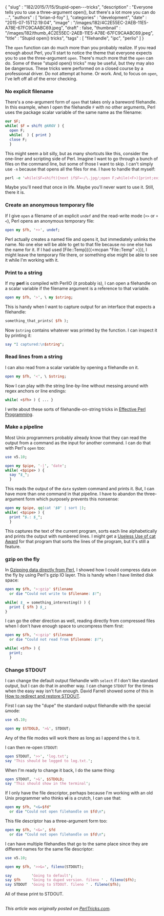 {
   "slug" : "182/2015/7/15/Stupid-open---tricks",
   "description" : "Everyone tells you to use a three-argument open(), but there's a lot more you can do ...",
   "authors" : [
      "brian-d-foy"
   ],
   "categories" : "development",
   "date" : "2015-07-15T12:19:04",
   "image" : "/images/182/4C2E55EC-2AEB-11E5-A78E-67FC9CAABC69.jpeg",
   "draft" : false,
   "thumbnail" : "/images/182/thumb_4C2E55EC-2AEB-11E5-A78E-67FC9CAABC69.jpeg",
   "title" : "Stupid open() tricks",
   "tags" : [
      "filehandle",
      "ipc",
      "perlio"
   ]
}


The `open` function can do much more than you probably realize. If you read enough about Perl, you'll start to notice the theme that everyone expects you to use the three-argument `open`. There's much more that the `open` can do. Some of these "stupid open() tricks" may be useful, but they may also be dangerous. These tricks were performed on a closed course by a professional driver. Do not attempt at home. Or work. And, to focus on `open`, I've left off all of the error checking.

### No explicit filename

There's a one-argument form of `open` that takes only a bareword filehandle. In this example, when I open the filehandle `F` with no other arguments, Perl uses the package scalar variable of the same name as the filename:

```perl
our $F;
while( $F = shift @ARGV ) {
  open F;
  while(  ) { print }
  close F;
  }
```

This might seem a bit silly, but as many shortcuts like this, consider the one-liner and scripting side of Perl. Imagine I want to go through a bunch of files on the command line, but some of those I want to skip. I can't simply use `-n` because that opens all the files for me. I have to handle that myself:

```perl
perl -e 'while($F=shift){next if$F=~/\.jpg/;open F;while(<F>){print;exit if /Perl/}}' *
```

Maybe you'll need that once in life. Maybe you'll never want to use it. Still, there it is.

### Create an anonymous temporary file

If I give `open` a filename of an explicit `undef` and the read-write mode (`+>` or `+<`), Perl opens an anonymous temporary file:

```perl
open my $fh, '+>', undef;
```

Perl actually creates a named file and opens it, but immediately unlinks the name. No one else will be able to get to that file because no one else has the name for it. If I had used [File::Temp]({{<mcpan "File::Temp" >}}), I might leave the temporary file there, or something else might be able to see it while I'm working with it.

### Print to a string

If my **perl** is compiled with PerlIO (it probably is), I can open a filehandle on a scalar variable if the filename argument is a reference to that variable.

```perl
open my $fh, '>', \ my $string;
```

This is handy when I want to capture output for an interface that expects a filehandle:

```perl
something_that_prints( $fh );
```

Now `$string` contains whatever was printed by the function. I can inspect it by printing it:

```perl
say "I captured:\n$string";
```

### Read lines from a string

I can also read from a scalar variable by opening a filehandle on it.

```perl
open my $fh, '<', \ $string;
```

Now I can play with the string line-by-line without messing around with regex anchors or line endings:

```perl
while( <$fh> ) { ... }
```

I write about these sorts of filehandle-on-string tricks in [Effective Perl Programming](http://www.effectiveperlprogramming.com).

### Make a pipeline

Most Unix programmers probably already know that they can read the output from a command as the input for another command. I can do that with Perl's `open` too:

```perl
use v5.10;

open my $pipe, '-|', 'date';
while( <$pipe> ) {
  say "$_";
  }
```

This reads the output of the `date` system command and prints it. But, I can have more than one command in that pipeline. I have to abandon the three-argument form which purposely prevents this nonsense:

```perl
open my $pipe, qq(cat '$0' | sort |);
while( <$pipe> ) {
  print "$.: $_";
  }
```

This captures the text of the current program, sorts each line alphabetically and prints the output with numbered lines. I might get a [Useless Use of cat Award](http://www.smallo.ruhr.de/award.html) for that program that sorts the lines of the program, but it's still a feature.

### gzip on the fly

In [Gzipping data directly from Perl](http://perltricks.com/article/162/2015/3/27/Gzipping-data-directly-from-Perl), I showed how I could compress data on the fly by using Perl's gzip IO layer. This is handy when I have limited disk space:

```perl
open my $fh, '>:gzip' $filename 
  or die "Could not write to $filename: $!";

while( $_ = something_interesting() ) {
  print { $fh } $_;
}
```

I can go the other direction as well, reading directly from compressed files when I don't have enough space to uncompress them first:

```perl
open my $fh, '<:gzip' $filename 
  or die "Could not read from $filename: $!";

while( <$fh> ) {
  print;
  }
```

### Change STDOUT

I can change the default output filehandle with `select` if I don't like standard output, but I can do that in another way. I can change `STDOUT` for the times when the easy way isn't fun enough. David Farrell showed some of this in [How to redirect and restore STDOUT](http://perltricks.com/article/45/2013/10/27/How-to-redirect-and-restore-STDOUT).

First I can say the "dupe" the standard output filehandle with the special `&`mode:

```perl
use v5.10;

open my $STDOLD, '>&', STDOUT;
```

Any of the file modes will work there as long as I append the `&` to it.

I can then re-open `STDOUT`:

```perl
open STDOUT, '>>', 'log.txt';
say 'This should be logged to log.txt.';
```

When I'm ready to change it back, I do the same thing:

```perl
open STDOUT, '>&', $STDOLD;
say 'This should show in the terminal';
```

If I only have the file descriptor, perhaps because I'm working with an old Unix programmer who thinks **vi** is a crutch, I can use that:

```perl
open my $fh, "<&=$fd" 
  or die "Could not open filehandle on $fd\n";
```

This file descriptor has a three-argument form too:

```perl
open my $fh, '<&=', $fd
  or die "Could not open filehandle on $fd\n";
```

I can have multiple filehandles that go to the same place since they are different names for the same file descriptor:

```perl
use v5.10;

open my $fh, '>>&=', fileno(STDOUT);

say         'Going to default';
say $fh     'Going to duped version. fileno ' . fileno($fh);
say STDOUT  'Going to STDOUT. fileno ' . fileno($fh);
```

All of these print to STDOUT.

\
*This article was originally posted on [PerlTricks.com](http://perltricks.com).*
